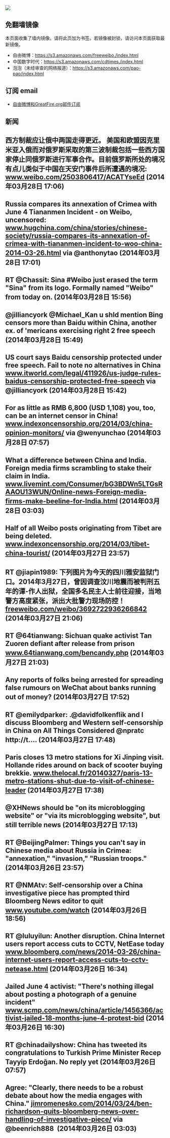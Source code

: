 <img src="https://raw.githubusercontent.com/greatfire/z/master/logos.gif" />

## 免翻墙镜像
本页面收集了墙内镜像。请将此页加为书签。若镜像被封锁，请访问本页面获取最新镜像。
* 自由微博：https://s3.amazonaws.com/freeweibo./index.html
* 中国数字时代：https://s3.amazonaws.com/cdtimes./index.html
* 泡泡（未经审查的网络报道）：https://s3.amazonaws.com/pao-pao/index.html

## 订阅 email
* <a href="https://greatfire.us7.list-manage.com/subscribe?u=854fca58782082e0cbdf204a0&id=c78949b93c">自由微博和GreatFire.org邮件订阅</a>
		
## 新闻
西方制裁应让俄中两国走得更近。 美国和欧盟因克里米亚入俄而对俄罗斯采取的第三波制裁包括一些西方国家停止同俄罗斯进行军事合作。目前俄罗斯所处的境况有点儿类似于中国在天安门事件后所遭遇的境况: <a href="http://www.weibo.com/2503806417/ACATYseEd">www.weibo.com/2503806417/ACATYseEd</a> (2014年03月28日 17:06)
 ---
Russia compares its annexation of Crimea with June 4 Tiananmen Incident - on Weibo, uncensored: <a href="http://www.hugchina.com/china/stories/chinese-society/russia-compares-its-annexation-of-crimea-with-tiananmen-incident-to-woo-china-2014-03-26.html#.UzU6E8W8whI.twitter">www.hugchina.com/china/stories/chinese-society/russia-compares-its-annexation-of-crimea-with-tiananmen-incident-to-woo-china-2014-03-26.html</a> via @anthonytao (2014年03月28日 17:01)
 ---
RT @Chassit: Sina #Weibo just erased the term "Sina" from its logo. Formally named "Weibo" from today on. (2014年03月28日 15:56)
 ---
@jilliancyork @Michael_Kan u shld mention Bing censors more than Baidu within China, another ex. of 'mericans exercising right 2 free speech (2014年03月28日 15:49)
 ---
US court says Baidu censorship protected under free speech. Fail to note no alternatives in China <a href="http://www.itworld.com/legal/411926/us-judge-rules-baidus-censorship-protected-free-speech">www.itworld.com/legal/411926/us-judge-rules-baidus-censorship-protected-free-speech</a> via @jilliancyork (2014年03月28日 15:42)
 ---
For as little as RMB 6,800 (USD 1,108) you, too, can be an internet censor in China! <a href="http://www.indexoncensorship.org/2014/03/china-opinion-monitors/?utm_content=bufferd407d&utm_medium=social&utm_source=twitter.com&utm_campaign=buffer">www.indexoncensorship.org/2014/03/china-opinion-monitors/</a> via @wenyunchao (2014年03月28日 07:57)
 ---
What a difference between China and India. Foreign media firms scrambling to stake their claim in India. <a href="http://www.livemint.com/Consumer/bG3BDWn5LTGsRAAOU13WUN/Online-news-Foreign-media-firms-make-beeline-for-India.html">www.livemint.com/Consumer/bG3BDWn5LTGsRAAOU13WUN/Online-news-Foreign-media-firms-make-beeline-for-India.html</a> (2014年03月28日 03:03)
 ---
Half of all Weibo posts originating from Tibet are being deleted. <a href="http://www.indexoncensorship.org/2014/03/tibet-china-tourist/?utm_content=bufferec602&utm_medium=social&utm_source=twitter.com&utm_campaign=buffer">www.indexoncensorship.org/2014/03/tibet-china-tourist/</a> (2014年03月27日 23:57)
 ---
RT @jiapin1989: 下列图片为今天的四川雅安监狱门口。2014年3月27日，曾因调查汶川地震而被判刑五年的谭-作人出狱，全国多名民主人士前往迎接，当地警方高度紧张，派出大批警力现场防控！ <a href="https://freeweibo.com/weibo/3692722936266842">freeweibo.com/weibo/3692722936266842</a> (2014年03月27日 21:06)
 ---
RT @64tianwang: Sichuan quake activist Tan Zuoren defiant after release from prison <a href="http://www.64tianwang.com/bencandy.php?fid=13&aid=16729">www.64tianwang.com/bencandy.php</a> (2014年03月27日 21:03)
 ---
Any reports of folks being arrested for spreading false rumours on WeChat about banks running out of money? (2014年03月27日 17:52)
 ---
RT @emilydparker: .@davidfolkenflik and I discuss Bloomberg and Western self-censorship in China on All Things Considered @npratc http://t.… (2014年03月27日 17:48)
 ---
Paris closes 13 metro stations for Xi Jinping visit. Hollande rides around on back of scooter buying brekkie. <a href="http://www.thelocal.fr/20140327/paris-13-metro-stations-shut-due-to-visit-of-chinese-leader">www.thelocal.fr/20140327/paris-13-metro-stations-shut-due-to-visit-of-chinese-leader</a> (2014年03月27日 17:38)
 ---
@XHNews should be "on its microblogging website" or "via its microblogging website", but still terrible news (2014年03月27日 17:13)
 ---
RT @BeijingPalmer: Things you can't say in Chinese media about Russia in Crimea: "annexation," "invasion," "Russian troops." (2014年03月26日 23:57)
 ---
RT @NMAtv: Self-censorship over a China investigative piece has prompted third Bloomberg News editor to quit <a href="http://www.youtube.com/watch?v=_C1YC0bZwCw&feature=youtu.be">www.youtube.com/watch</a> (2014年03月26日 18:56)
 ---
RT @luluyilun: Another disruption. China Internet users report access cuts to CCTV, NetEase today <a href="http://www.bloomberg.com/news/2014-03-26/china-internet-users-report-access-cuts-to-cctv-netease.html">www.bloomberg.com/news/2014-03-26/china-internet-users-report-access-cuts-to-cctv-netease.html</a> (2014年03月26日 16:34)
 ---
Jailed June 4 activist: "There's nothing illegal about posting a photograph of a genuine incident"  <a href="http://www.scmp.com/news/china/article/1456366/activist-jailed-18-months-june-4-protest-bid">www.scmp.com/news/china/article/1456366/activist-jailed-18-months-june-4-protest-bid</a> (2014年03月26日 16:30)
 ---
RT @chinadailyshow: China has tweeted its congratulations to Turkish Prime Minister Recep Tayyip Erdoğan. No reply yet (2014年03月26日 07:57)
 ---
Agree: "Clearly, there needs to be a robust debate about how the media engages with China." <a href="http://jimromenesko.com/2014/03/24/ben-richardson-quits-bloomberg-news-over-handling-of-investigative-piece/?utm_content=buffer127b0&utm_medium=social&utm_source=twitter.com&utm_campaign=buffer">jimromenesko.com/2014/03/24/ben-richardson-quits-bloomberg-news-over-handling-of-investigative-piece/</a> via @beenrich888  (2014年03月26日 03:03)
 ---
